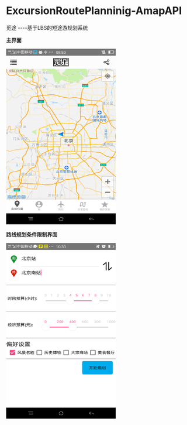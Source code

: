 # ExcursionRoutePlanninig-AmapAPI
觅途                         ----基于LBS的短途游规划系统

<p><strong>主界面</strong></p>
<p align="left">
    <img src="https://github.com/Losangelsdream/ExcursionRoutePlanninig-AmapAPI/blob/master/%E4%B8%BB%E7%95%8C%E9%9D%A2.png" alt="Sample"  width="300" height="480"/>
</p>

<p><strong>路线规划条件限制界面</strong></p>
<p align="left">
    <img src="https://github.com/Losangelsdream/ExcursionRoutePlanninig-AmapAPI/blob/master/%E8%B7%AF%E7%BA%BF%E8%A7%84%E5%88%92%E7%95%8C%E9%9D%A2.png" alt="Sample"  width="300" height="480"/>
</p>
